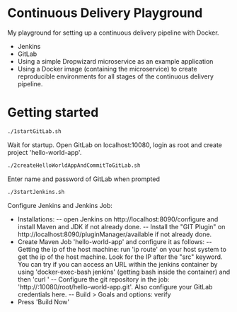# Continuous Delivery Playground
My playground for setting up a continuous delivery pipeline with Docker.

- Jenkins
- GitLab
- Using a simple Dropwizard microservice as an example application
- Using a Docker image (containing the microservice) to create reproducible environments for all stages of the continuous delivery pipeline.

# Getting started
````bash
./1startGitLab.sh
````
Wait for startup. Open GitLab on  localhost:10080, login as root and create project 'hello-world-app'.

 ````bash
./2createHelloWorldAppAndCommitToGitLab.sh
````
Enter name and password of GitLab when prompted

 ````bash
./3startJenkins.sh
````
Configure Jenkins and Jenkins Job:
- Installations:
-- open Jenkins on http://localhost:8090/configure and install Maven and JDK if not already done.
-- Install the "GIT Plugin" on http://localhost:8090/pluginManager/available if not already done.
- Create Maven Job 'hello-world-app' and configure it as follows:
-- Getting the ip of the host machine: run 'ip route' on your host system to get the ip of the host machine. Look for the IP after the "src" keyword. You can try if you can access an URL within the jenkins container by using 'docker-exec-bash jenkins' (getting bash inside the container) and  then 'curl <url>'
-- Configure the git repository in the job: 'http://<IpOfHostMachine>:10080/root/hello-world-app.git'. Also configure your GitLab credentials here.
-- Build > Goals and options: verify
- Press 'Build Now'




